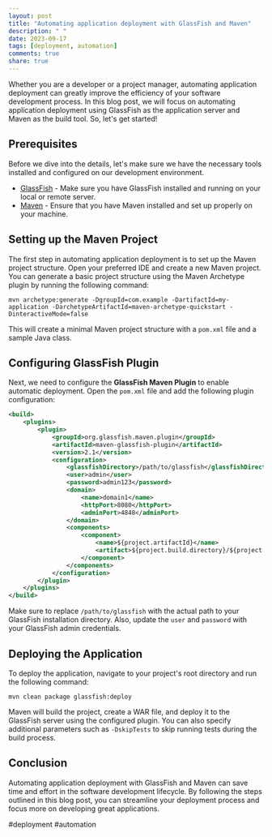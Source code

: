 ```yaml
---
layout: post
title: "Automating application deployment with GlassFish and Maven"
description: " "
date: 2023-09-17
tags: [deployment, automation]
comments: true
share: true
---
```


Whether you are a developer or a project manager, automating application deployment can greatly improve the efficiency of your software development process. In this blog post, we will focus on automating application deployment using GlassFish as the application server and Maven as the build tool. So, let's get started!

## Prerequisites

Before we dive into the details, let's make sure we have the necessary tools installed and configured on our development environment. 

- [GlassFish](https://javaee.github.io/glassfish/) - Make sure you have GlassFish installed and running on your local or remote server.
- [Maven](https://maven.apache.org/) - Ensure that you have Maven installed and set up properly on your machine.

## Setting up the Maven Project

The first step in automating application deployment is to set up the Maven project structure. Open your preferred IDE and create a new Maven project. You can generate a basic project structure using the Maven Archetype plugin by running the following command:

```shell
mvn archetype:generate -DgroupId=com.example -DartifactId=my-application -DarchetypeArtifactId=maven-archetype-quickstart -DinteractiveMode=false
```

This will create a minimal Maven project structure with a `pom.xml` file and a sample Java class.

## Configuring GlassFish Plugin

Next, we need to configure the **GlassFish Maven Plugin** to enable automatic deployment. Open the `pom.xml` file and add the following plugin configuration:

```xml
<build>
    <plugins>
        <plugin>
            <groupId>org.glassfish.maven.plugin</groupId>
            <artifactId>maven-glassfish-plugin</artifactId>
            <version>2.1</version>
            <configuration>
                <glassfishDirectory>/path/to/glassfish</glassfishDirectory>
                <user>admin</user>
                <password>admin123</password>
                <domain>
                    <name>domain1</name>
                    <httpPort>8080</httpPort>
                    <adminPort>4848</adminPort>
                </domain>
                <components>
                    <component>
                        <name>${project.artifactId}</name>
                        <artifact>${project.build.directory}/${project.build.finalName}.war</artifact>
                    </component>
                </components>
            </configuration>
        </plugin>
    </plugins>
</build>
```

Make sure to replace `/path/to/glassfish` with the actual path to your GlassFish installation directory. Also, update the `user` and `password` with your GlassFish admin credentials.

## Deploying the Application

To deploy the application, navigate to your project's root directory and run the following command:

```shell
mvn clean package glassfish:deploy
```

Maven will build the project, create a WAR file, and deploy it to the GlassFish server using the configured plugin. You can also specify additional parameters such as `-DskipTests` to skip running tests during the build process.

## Conclusion

Automating application deployment with GlassFish and Maven can save time and effort in the software development lifecycle. By following the steps outlined in this blog post, you can streamline your deployment process and focus more on developing great applications.

#deployment #automation